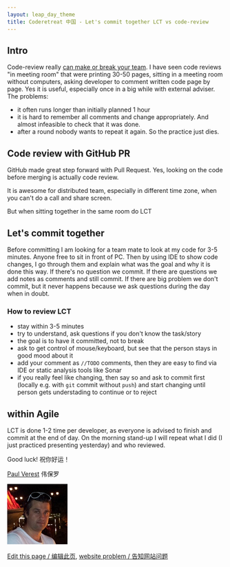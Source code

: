 ```yaml
---
layout: leap_day_theme
title: Coderetreat 中国 - Let's commit together LCT vs code-review
---
```


## Intro

Code-review really [can make or break your team](https://medium.com/swlh/code-reviews-can-make-or-break-your-team-a3cfdcc15de1).
I have seen code reviews "in meeting room" that were printing 30-50 pages, sitting in a meeting room without computers, asking developer to comment written code page by page.
Yes it is useful, especially once in a big while with external adviser. The problems:

- it often runs longer than initially planned 1 hour
- it is hard to remember all comments and change appropriately. And almost infeasible to check that it was done.
- after a round nobody wants to repeat it again. So the practice just dies.

## Code review with GitHub PR

GitHub made great step forward with Pull Request. Yes, looking on the code before merging is actually code review.

It is awesome for distributed team, especially in different time zone, when you can't do a call and share screen.

But when sitting together in the same room do LCT

## Let's commit together

Before committing I am looking for a team mate to look at my code for 3-5 minutes. Anyone free to sit in front of PC.
Then by using IDE to show code changes, I go through them and explain what was the goal and why it is done this way.
If there's no question we commit.
If there are questions we add notes as comments and still commit.
If there are big problem we don't commit, but it never happens because we ask questions during the day when in doubt.

### How to review LCT

- stay within 3-5 minutes
- try to understand, ask questions if you don't know the task/story
- the goal is to have it committed, not to break
- ask to get control of mouse/keyboard, but see that the person stays in good mood about it
- add your comment as `//TODO` comments, then they are easy to find via IDE or static analysis tools like Sonar
- if you really feel like changing, then say so and ask to commit first (locally e.g. with `git` commit without `push`)
	and start changing until person gets understading to continue or to reject

## within Agile

LCT is done 1-2 time per developer, as everyone is advised to finish and commit at the end of day.
On the morning stand-up I will repeat what I did (I just practiced presenting yesterday) and who reviewed.

Good luck! 祝你好运！

<a href="https://cn.linkedin.com/pub/paul-verest/10/645/105">Paul Verest</a> 伟保罗

![](images/people/Paul_Verest_140x140.jpg)

[Edit this page / 编辑此页](https://github.com/coderetreat-china/coderetreat-china.github.io/edit/master/lets-commit-together-LCT-vs-code-review.md),
[website problem / 告知网站问题](https://github.com/coderetreat-china/coderetreat-china.github.io/issues)
